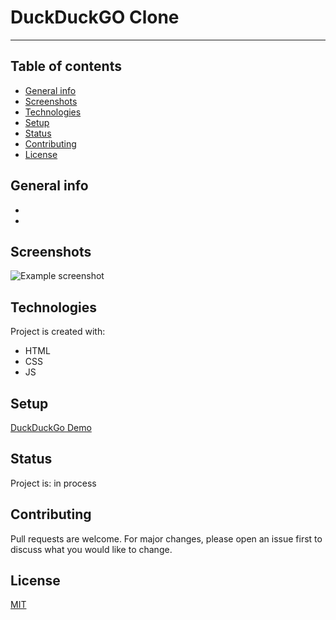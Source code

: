 # DuckDuckGO Clone
---


## Table of contents

* [General info](#general-info)
* [Screenshots](#screenshots)
* [Technologies](#technologies)
* [Setup](#setup)
* [Status](#status)
* [Contributing](#contributing)
* [License](#license)

## General info

- 
-

## Screenshots

![Example screenshot](./images/)

## Technologies

Project is created with:

* HTML
* CSS
* JS

## Setup

[DuckDuckGo Demo](https://samirm00.github.io/duck-duck-clone/)

## Status


Project is: in process 

## Contributing

Pull requests are welcome. For major changes, please open an issue first to discuss what you would like to change.

## License

[MIT](https://github.com/KrystynaMil/acme-web-design/blob/master/LICENSE)
